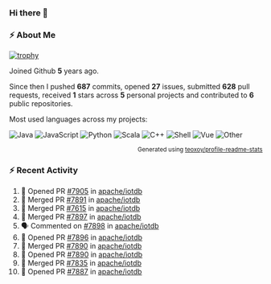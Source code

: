 ### Hi there 👋

### :zap: About Me

[![trophy](https://github-profile-trophy.vercel.app/?username=HTHou&theme=onedark)](https://github.com/ryo-ma/github-profile-trophy)
   
Joined Github **5** years ago.

Since then I pushed **687** commits, opened **27** issues, submitted **628** pull requests, received **1** stars across **5** personal projects and contributed to **6** public repositories.

Most used languages across my projects:

![Java](https://img.shields.io/static/v1?style=flat-square&label=%E2%A0%80&color=555&labelColor=%23b07219&message=Java%EF%B8%B194.4%25)
![JavaScript](https://img.shields.io/static/v1?style=flat-square&label=%E2%A0%80&color=555&labelColor=%23f1e05a&message=JavaScript%EF%B8%B11.4%25)
![Python](https://img.shields.io/static/v1?style=flat-square&label=%E2%A0%80&color=555&labelColor=%233572A5&message=Python%EF%B8%B10.7%25)
![Scala](https://img.shields.io/static/v1?style=flat-square&label=%E2%A0%80&color=555&labelColor=%23c22d40&message=Scala%EF%B8%B10.6%25)
![C++](https://img.shields.io/static/v1?style=flat-square&label=%E2%A0%80&color=555&labelColor=%23f34b7d&message=C%2B%2B%EF%B8%B10.6%25)
![Shell](https://img.shields.io/static/v1?style=flat-square&label=%E2%A0%80&color=555&labelColor=%2389e051&message=Shell%EF%B8%B10.4%25)
![Vue](https://img.shields.io/static/v1?style=flat-square&label=%E2%A0%80&color=555&labelColor=%2341b883&message=Vue%EF%B8%B10.3%25)
![Other](https://img.shields.io/static/v1?style=flat-square&label=%E2%A0%80&color=555&labelColor=%23ededed&message=Other%EF%B8%B11.2%25)

<p align="right"><sub>Generated using <a href="https://github.com/marketplace/actions/profile-readme-stats">teoxoy/profile-readme-stats</a></sub></p>


<!--![](https://github.com/HTHou/HTHou/blob/output/github-contribution-grid-snake.svg)-->

<!--![Haonan Hou's github stats](https://github-readme-stats.vercel.app/api?username=HTHou&count_private=true&show_icons=true&theme=onedark)-->

<!--![Haonan Hou's wakatime stats](https://github-readme-stats.vercel.app/api/wakatime?username=HTHou&layout=compact&theme=onedark)-->

<!--![Top Langs](https://github-readme-stats.vercel.app/api/top-langs/?username=HTHou&theme=onedark&layout=compact)-->

### :zap: Recent Activity
<!--START_SECTION:activity-->
1. 💪 Opened PR [#7905](https://github.com/apache/iotdb/pull/7905) in [apache/iotdb](https://github.com/apache/iotdb)
2. 🎉 Merged PR [#7891](https://github.com/apache/iotdb/pull/7891) in [apache/iotdb](https://github.com/apache/iotdb)
3. 🎉 Merged PR [#7615](https://github.com/apache/iotdb/pull/7615) in [apache/iotdb](https://github.com/apache/iotdb)
4. 🎉 Merged PR [#7897](https://github.com/apache/iotdb/pull/7897) in [apache/iotdb](https://github.com/apache/iotdb)
5. 🗣 Commented on [#7898](https://github.com/apache/iotdb/issues/7898) in [apache/iotdb](https://github.com/apache/iotdb)
6. 💪 Opened PR [#7896](https://github.com/apache/iotdb/pull/7896) in [apache/iotdb](https://github.com/apache/iotdb)
7. 🎉 Merged PR [#7890](https://github.com/apache/iotdb/pull/7890) in [apache/iotdb](https://github.com/apache/iotdb)
8. 💪 Opened PR [#7890](https://github.com/apache/iotdb/pull/7890) in [apache/iotdb](https://github.com/apache/iotdb)
9. 🎉 Merged PR [#7835](https://github.com/apache/iotdb/pull/7835) in [apache/iotdb](https://github.com/apache/iotdb)
10. 💪 Opened PR [#7887](https://github.com/apache/iotdb/pull/7887) in [apache/iotdb](https://github.com/apache/iotdb)
<!--END_SECTION:activity-->

<!--
**HTHou/HTHou** is a ✨ _special_ ✨ repository because its `README.md` (this file) appears on your GitHub profile.

Here are some ideas to get you started:

- 🔭 I’m currently working on ...
- 🌱 I’m currently learning ...
- 👯 I’m looking to collaborate on ...
- 🤔 I’m looking for help with ...
- 💬 Ask me about ...
- 📫 How to reach me: ...
- 😄 Pronouns: ...
- ⚡ Fun fact: ...
-->
